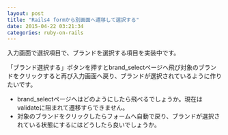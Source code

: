 ```yaml
---
layout: post
title: "Rails4 formから別画面へ遷移して選択する"
date: 2015-04-22 03:21:34
categories: ruby-on-rails
---
```

<p>入力画面で選択項目で、ブランドを選択する項目を実装中です。</p>

<p>「ブランド選択する」ボタンを押すとbrand_selectページへ飛び対象のブランドをクリックすると再び入力画面へ戻り、ブランドが選択されているように作りたいです。</p>

<ul>
<li>brand_selectページへはどのようにしたら飛べるでしょうか。現在はvalidateに阻まれて遷移すらできません。</li>
<li>対象のブランドをクリックしたらフォームへ自動で戻り、ブランドが選択されている状態にするにはどうしたら良いでしょうか。</li>
</ul>
